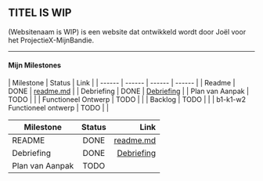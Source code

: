 ## TITEL IS WIP
(Websitenaam is WIP) is een website dat ontwikkeld wordt door Joël voor het ProjectieX-MijnBandie.

---
#### Mijn Milestones
| Milestone  | Status | Link |
| ------ |  ------ | ------ | ------ |
| Readme                         | DONE |  [readme.md]            | 
| Debriefing            | DONE | [Debriefing]            |
| Plan van Aanpak | TODO | |
| Functioneel Ontwerp      | TODO |          | 
| Backlog       | TODO |       |
| b1-k1-w2 Functioneel ontwerp   | TODO |                   |

   [README.md]: <https://github.com/HHK3/ProjectieX-MijnBandie/blob/master/README.md>
   [Debriefing]: <https://drive.google.com/open?id=1laJ70zzzDTCWhToKNP-2jUmWmPEtBy-u>
  
| Milestone        | Status           | Link  |
| ------------- |:-------------:| -----:|
| README          | DONE | [readme.md]   |
| Debriefing      | DONE |  [Debriefing]  |
| Plan van Aanpak | TODO |     |
